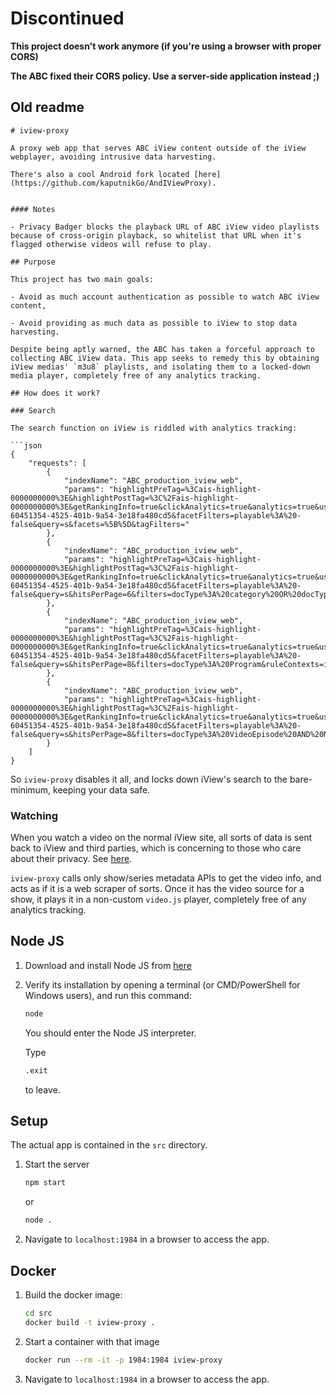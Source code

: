 # Discontinued

**This project doesn't work anymore (if you're using a browser with proper CORS)**

**The ABC fixed their CORS policy. Use a server-side application instead ;)**

## Old readme
```
# iview-proxy

A proxy web app that serves ABC iView content outside of the iView webplayer, avoiding intrusive data harvesting.

There's also a cool Android fork located [here](https://github.com/kaputnikGo/AndIViewProxy).


#### Notes

- Privacy Badger blocks the playback URL of ABC iView video playlists because of cross-origin playback, so whitelist that URL when it's flagged otherwise videos will refuse to play.

## Purpose

This project has two main goals:

- Avoid as much account authentication as possible to watch ABC iView content,

- Avoid providing as much data as possible to iView to stop data harvesting.

Despite being aptly warned, the ABC has taken a forceful approach to collecting ABC iView data. This app seeks to remedy this by obtaining iView medias' `m3u8` playlists, and isolating them to a locked-down media player, completely free of any analytics tracking.

## How does it work?

### Search

The search function on iView is riddled with analytics tracking:

```json
{
	"requests": [
		{
			"indexName": "ABC_production_iview_web",
			"params": "highlightPreTag=%3Cais-highlight-0000000000%3E&highlightPostTag=%3C%2Fais-highlight-0000000000%3E&getRankingInfo=true&clickAnalytics=true&analytics=true&userToken=anonymous-60451354-4525-401b-9a54-3e18fa480cd5&facetFilters=playable%3A%20-false&query=s&facets=%5B%5D&tagFilters="
		},
		{
			"indexName": "ABC_production_iview_web",
			"params": "highlightPreTag=%3Cais-highlight-0000000000%3E&highlightPostTag=%3C%2Fais-highlight-0000000000%3E&getRankingInfo=true&clickAnalytics=true&analytics=true&userToken=anonymous-60451354-4525-401b-9a54-3e18fa480cd5&facetFilters=playable%3A%20-false&query=s&hitsPerPage=6&filters=docType%3A%20category%20OR%20docType%3A%20channel&ruleContexts=iview_categories&facets=%5B%5D&tagFilters="
		},
		{
			"indexName": "ABC_production_iview_web",
			"params": "highlightPreTag=%3Cais-highlight-0000000000%3E&highlightPostTag=%3C%2Fais-highlight-0000000000%3E&getRankingInfo=true&clickAnalytics=true&analytics=true&userToken=anonymous-60451354-4525-401b-9a54-3e18fa480cd5&facetFilters=playable%3A%20-false&query=s&hitsPerPage=8&filters=docType%3A%20Program&ruleContexts=iview_programs&page=0&facets=%5B%5D&tagFilters="
		},
		{
			"indexName": "ABC_production_iview_web",
			"params": "highlightPreTag=%3Cais-highlight-0000000000%3E&highlightPostTag=%3C%2Fais-highlight-0000000000%3E&getRankingInfo=true&clickAnalytics=true&analytics=true&userToken=anonymous-60451354-4525-401b-9a54-3e18fa480cd5&facetFilters=playable%3A%20-false&query=s&hitsPerPage=8&filters=docType%3A%20VideoEpisode%20AND%20NOT%20subType%3A%20feature%20AND%20NOT%20subType%3A%20livestream&ruleContexts=iview_episodes&page=0&facets=%5B%5D&tagFilters="
		}
	]
}
```

So `iview-proxy` disables it all, and locks down iView's search to the bare-minimum, keeping your data safe.

### Watching

When you watch a video on the normal iView site, all sorts of data is sent back to iView and third parties, which is concerning to those who care about their privacy. See [here](https://github.com/AusOpenTech/ABCData/).

`iview-proxy` calls only show/series metadata APIs to get the video info, and acts as if it is a web scraper of sorts. Once it has the video source for a show, it plays it in a non-custom `video.js` player, completely free of any analytics tracking.

## Node JS

1. Download and install Node JS from [here](https://nodejs.org/en/)

2. Verify its installation by opening a terminal (or CMD/PowerShell for Windows users), and run this command:

	```sh
	node
	```

	You should enter the Node JS interpreter.
	
	Type
	
	```sh
	.exit
	```

	to leave.

## Setup

The actual app is contained in the `src` directory.

1. Start the server

    ```sh
    npm start
    ```

    or 

    ```sh
    node .
    ```

3. Navigate to `localhost:1984` in a browser to access the app.

## Docker

1. Build the docker image:

    ```sh
    cd src
    docker build -t iview-proxy .
    ```

2. Start a container with that image
    ```sh
    docker run --rm -it -p 1984:1984 iview-proxy
    ```

3. Navigate to `localhost:1984` in a browser to access the app.
```